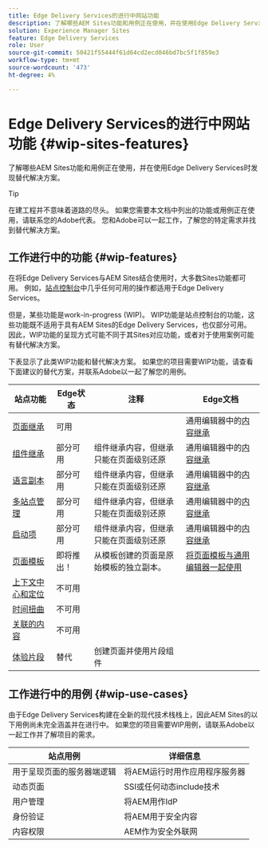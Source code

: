 ```yaml
---
title: Edge Delivery Services的进行中网站功能
description: 了解哪些AEM Sites功能和用例正在使用，并在使用Edge Delivery Services时发现替代解决方案。
solution: Experience Manager Sites
feature: Edge Delivery Services
role: User
source-git-commit: 50421f55444f61d64cd2ecd046bd7bc5f1f859e3
workflow-type: tm+mt
source-wordcount: '473'
ht-degree: 4%

---
```



# Edge Delivery Services的进行中网站功能 {#wip-sites-features}

了解哪些AEM Sites功能和用例正在使用，并在使用Edge Delivery Services时发现替代解决方案。

>[!TIP]
>
>在建工程并不意味着道路的尽头。 如果您需要本文档中列出的功能或用例正在使用，请联系您的Adobe代表。 您和Adobe可以一起工作，了解您的特定需求并找到替代解决方案。

## 工作进行中的功能 {#wip-features}

在将Edge Delivery Services与AEM Sites结合使用时，大多数Sites功能都可用。 例如，[站点控制台](/help/sites-cloud/authoring/sites-console/introduction.md)中几乎任何可用的操作都适用于Edge Delivery Services。

但是，某些功能是work-in-progress (WIP)。 WIP功能是站点控制台的功能，这些功能既不适用于具有AEM Sites的Edge Delivery Services，也仅部分可用。 因此，WIP功能的呈现方式可能不同于其Sites对应功能，或者对于使用案例可能有替代解决方案。

下表显示了此类WIP功能和替代解决方案。 如果您的项目需要WIP功能，请查看下面建议的替代方案，并联系Adobe以一起了解您的用例。

| 站点功能 | Edge状态 | 注释 | Edge文档 |
|---|---|---|---|
| [页面继承](/help/sites-cloud/administering/msm-and-translation.md) | 可用 |  | 通用编辑器中的[内容继承](/help/sites-cloud/authoring/universal-editor/inheritance.md) |
| [组件继承](/help/sites-cloud/administering/msm-and-translation.md) | 部分可用 | 组件继承内容，但继承只能在页面级别还原 | 通用编辑器中的[内容继承](/help/sites-cloud/authoring/universal-editor/inheritance.md) |
| [语言副本](/help/sites-cloud/administering/translation/overview.md) | 部分可用 | 组件继承内容，但继承只能在页面级别还原 | 通用编辑器中的[内容继承](/help/sites-cloud/authoring/universal-editor/inheritance.md) |
| [多站点管理](/help/sites-cloud/administering/msm/overview.md) | 部分可用 | 组件继承内容，但继承只能在页面级别还原 | 通用编辑器中的[内容继承](/help/sites-cloud/authoring/universal-editor/inheritance.md) |
| [启动项](/help/sites-cloud/authoring/launches/overview.md) | 部分可用 | 组件继承内容，但继承只能在页面级别还原 | 通用编辑器中的[内容继承](/help/sites-cloud/authoring/universal-editor/inheritance.md) |
| [页面模板](/help/sites-cloud/authoring/page-editor/templates.md) | 即将推出！ | 从模板创建的页面是原始模板的独立副本。 | [将页面模板与通用编辑器一起使用](/help/edge/wysiwyg-authoring/templates.md) |
| [上下文中心和定位](/help/sites-cloud/authoring/personalization/overview.md) | 不可用 |  |  |
| [时间扭曲](/help/sites-cloud/authoring/launches/preview.md) | 不可用 |  |  |
| [关联的内容](/help/sites-cloud/authoring/page-editor/editor-side-panel.md#associated-content-browser) | 不可用 |  |  |
| [体验片段](/help/sites-cloud/authoring/fragments/experience-fragments.md) | 替代 | 创建页面并使用片段组件 |  |

## 工作进行中的用例 {#wip-use-cases}

由于Edge Delivery Services构建在全新的现代技术栈栈上，因此AEM Sites的以下用例尚未完全涵盖并在进行中。 如果您的项目需要WIP用例，请联系Adobe以一起工作并了解项目的需求。

| 站点用例 | 详细信息 |
|---|---|
| 用于呈现页面的服务器端逻辑 | 将AEM运行时用作应用程序服务器 |
| 动态页面 | SSI或任何动态include技术 |
| 用户管理 | 将AEM用作IdP |
| 身份验证 | 将AEM用于安全内容 |
| 内容权限 | AEM作为安全外联网 |
